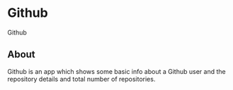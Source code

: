 # Github
Github
## About

Github is an app which shows some basic info about a Github user and the repository details and total number of repositories.

